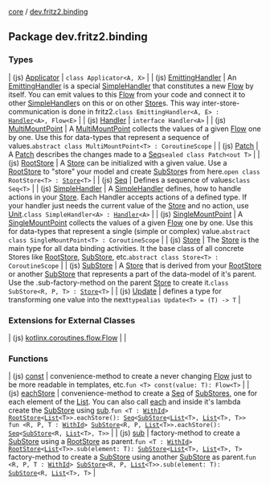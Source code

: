 [core](../index.md) / [dev.fritz2.binding](./index.md)

## Package dev.fritz2.binding

### Types

| (js) [Applicator](-applicator/index.md) | `class Applicator<A, X>` |
| (js) [EmittingHandler](-emitting-handler/index.md) | An [EmittingHandler](-emitting-handler/index.md) is a special [SimpleHandler](-simple-handler/index.md) that constitutes a new [Flow](#) by itself. You can emit values to this [Flow](#) from your code and connect it to other [SimpleHandler](-simple-handler/index.md)s on this or on other [Store](-store/index.md)s. This way inter-store-communication is done in fritz2.`class EmittingHandler<A, E> : `[`Handler`](-handler/index.md)`<A>, Flow<E>` |
| (js) [Handler](-handler/index.md) | `interface Handler<A>` |
| (js) [MultiMountPoint](-multi-mount-point/index.md) | A [MultiMountPoint](-multi-mount-point/index.md) collects the values of a given [Flow](#) one by one. Use this for data-types that represent a sequence of values.`abstract class MultiMountPoint<T> : CoroutineScope` |
| (js) [Patch](-patch/index.md) | A [Patch](-patch/index.md) describes the changes made to a [Seq](-seq/index.md)`sealed class Patch<out T>` |
| (js) [RootStore](-root-store/index.md) | A [Store](-store/index.md) can be initialized with a given value. Use a [RootStore](-root-store/index.md) to "store" your model and create [SubStore](-sub-store/index.md)s from here.`open class RootStore<T> : `[`Store`](-store/index.md)`<T>` |
| (js) [Seq](-seq/index.md) | Defines a sequence of values`class Seq<T>` |
| (js) [SimpleHandler](-simple-handler/index.md) | A [SimpleHandler](-simple-handler/index.md) defines, how to handle actions in your [Store](-store/index.md). Each Handler accepts actions of a defined type. If your handler just needs the current value of the [Store](-store/index.md) and no action, use [Unit](https://kotlinlang.org/api/latest/jvm/stdlib/kotlin/-unit/index.html).`class SimpleHandler<A> : `[`Handler`](-handler/index.md)`<A>` |
| (js) [SingleMountPoint](-single-mount-point/index.md) | A [SingleMountPoint](-single-mount-point/index.md) collects the values of a given [Flow](#) one by one. Use this for data-types that represent a single (simple or complex) value.`abstract class SingleMountPoint<T> : CoroutineScope` |
| (js) [Store](-store/index.md) | The [Store](-store/index.md) is the main type for all data binding activities. It the base class of all concrete Stores like [RootStore](-root-store/index.md), [SubStore](-sub-store/index.md), etc.`abstract class Store<T> : CoroutineScope` |
| (js) [SubStore](-sub-store/index.md) | A [Store](-store/index.md) that is derived from your [RootStore](-root-store/index.md) or another [SubStore](-sub-store/index.md) that represents a part of the data-model of it's parent. Use the .sub-factory-method on the parent [Store](-store/index.md) to create it.`class SubStore<R, P, T> : `[`Store`](-store/index.md)`<T>` |
| (js) [Update](-update.md) | defines a type for transforming one value into the next`typealias Update<T> = (T) -> T` |

### Extensions for External Classes

| (js) [kotlinx.coroutines.flow.Flow](kotlinx.coroutines.flow.-flow/index.md) |  |

### Functions

| (js) [const](const.md) | convenience-method to create a never changing [Flow](#) just to be more readable in templates, etc.`fun <T> const(value: T): Flow<T>` |
| (js) [eachStore](each-store.md) | convenience-method to create a [Seq](-seq/index.md) of [SubStores](#), one for each element of the [List](https://kotlinlang.org/api/latest/jvm/stdlib/kotlin.collections/-list/index.html). You can also call [each](kotlinx.coroutines.flow.-flow/each.md) and inside it's lambda create the [SubStore](-sub-store/index.md) using [sub](sub.md).`fun <T : `[`WithId`](../dev.fritz2.lenses/-with-id/index.md)`> `[`RootStore`](-root-store/index.md)`<`[`List`](https://kotlinlang.org/api/latest/jvm/stdlib/kotlin.collections/-list/index.html)`<T>>.eachStore(): `[`Seq`](-seq/index.md)`<`[`SubStore`](-sub-store/index.md)`<`[`List`](https://kotlinlang.org/api/latest/jvm/stdlib/kotlin.collections/-list/index.html)`<T>, `[`List`](https://kotlinlang.org/api/latest/jvm/stdlib/kotlin.collections/-list/index.html)`<T>, T>>`<br>`fun <R, P, T : `[`WithId`](../dev.fritz2.lenses/-with-id/index.md)`> `[`SubStore`](-sub-store/index.md)`<R, P, `[`List`](https://kotlinlang.org/api/latest/jvm/stdlib/kotlin.collections/-list/index.html)`<T>>.eachStore(): `[`Seq`](-seq/index.md)`<`[`SubStore`](-sub-store/index.md)`<R, `[`List`](https://kotlinlang.org/api/latest/jvm/stdlib/kotlin.collections/-list/index.html)`<T>, T>>` |
| (js) [sub](sub.md) | factory-method to create a [SubStore](-sub-store/index.md) using a [RootStore](-root-store/index.md) as parent.`fun <T : `[`WithId`](../dev.fritz2.lenses/-with-id/index.md)`> `[`RootStore`](-root-store/index.md)`<`[`List`](https://kotlinlang.org/api/latest/jvm/stdlib/kotlin.collections/-list/index.html)`<T>>.sub(element: T): `[`SubStore`](-sub-store/index.md)`<`[`List`](https://kotlinlang.org/api/latest/jvm/stdlib/kotlin.collections/-list/index.html)`<T>, `[`List`](https://kotlinlang.org/api/latest/jvm/stdlib/kotlin.collections/-list/index.html)`<T>, T>`<br>factory-method to create a [SubStore](-sub-store/index.md) using another [SubStore](-sub-store/index.md) as parent.`fun <R, P, T : `[`WithId`](../dev.fritz2.lenses/-with-id/index.md)`> `[`SubStore`](-sub-store/index.md)`<R, P, `[`List`](https://kotlinlang.org/api/latest/jvm/stdlib/kotlin.collections/-list/index.html)`<T>>.sub(element: T): `[`SubStore`](-sub-store/index.md)`<R, `[`List`](https://kotlinlang.org/api/latest/jvm/stdlib/kotlin.collections/-list/index.html)`<T>, T>` |

